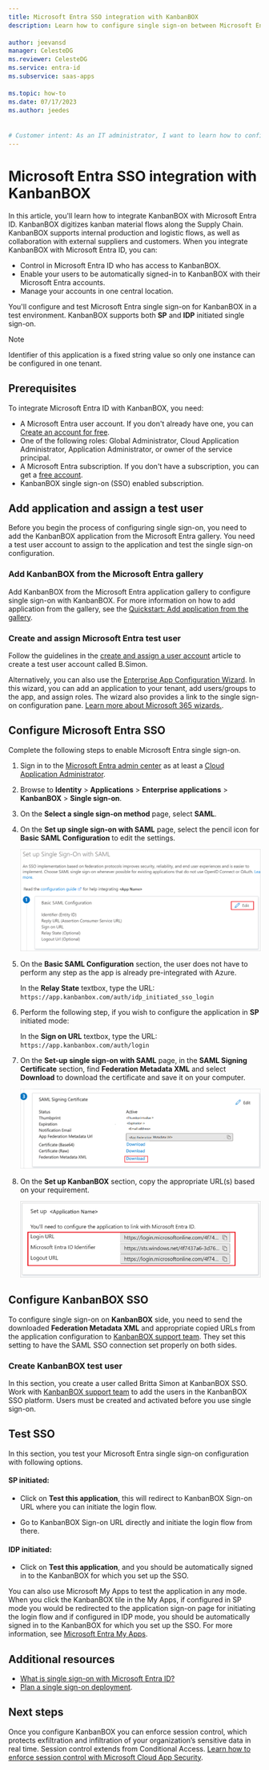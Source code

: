 ```yaml
---
title: Microsoft Entra SSO integration with KanbanBOX
description: Learn how to configure single sign-on between Microsoft Entra ID and KanbanBOX.

author: jeevansd
manager: CelesteDG
ms.reviewer: CelesteDG
ms.service: entra-id
ms.subservice: saas-apps

ms.topic: how-to
ms.date: 07/17/2023
ms.author: jeedes


# Customer intent: As an IT administrator, I want to learn how to configure single sign-on between Microsoft Entra ID and KanbanBOX so that I can control who has access to KanbanBOX, enable automatic sign-in with Microsoft Entra accounts, and manage my accounts in one central location.
---
```


# Microsoft Entra SSO integration with KanbanBOX

In this article, you'll learn how to integrate KanbanBOX with Microsoft Entra ID. KanbanBOX digitizes kanban material flows along the Supply Chain. KanbanBOX supports internal production and logistic flows, as well as collaboration with external suppliers and customers. When you integrate KanbanBOX with Microsoft Entra ID, you can:

* Control in Microsoft Entra ID who has access to KanbanBOX.
* Enable your users to be automatically signed-in to KanbanBOX with their Microsoft Entra accounts.
* Manage your accounts in one central location.

You'll configure and test Microsoft Entra single sign-on for KanbanBOX in a test environment. KanbanBOX supports both **SP** and **IDP** initiated single sign-on.

> [!NOTE]
> Identifier of this application is a fixed string value so only one instance can be configured in one tenant.

## Prerequisites

To integrate Microsoft Entra ID with KanbanBOX, you need:

* A Microsoft Entra user account. If you don't already have one, you can [Create an account for free](https://azure.microsoft.com/free/?WT.mc_id=A261C142F).
* One of the following roles: Global Administrator, Cloud Application Administrator, Application Administrator, or owner of the service principal.
* A Microsoft Entra subscription. If you don't have a subscription, you can get a [free account](https://azure.microsoft.com/free/).
* KanbanBOX single sign-on (SSO) enabled subscription.

## Add application and assign a test user

Before you begin the process of configuring single sign-on, you need to add the KanbanBOX application from the Microsoft Entra gallery. You need a test user account to assign to the application and test the single sign-on configuration.

<a name='add-kanbanbox-from-the-azure-ad-gallery'></a>

### Add KanbanBOX from the Microsoft Entra gallery

Add KanbanBOX from the Microsoft Entra application gallery to configure single sign-on with KanbanBOX. For more information on how to add application from the gallery, see the [Quickstart: Add application from the gallery](~/identity/enterprise-apps/add-application-portal.md).

<a name='create-and-assign-azure-ad-test-user'></a>

### Create and assign Microsoft Entra test user

Follow the guidelines in the [create and assign a user account](~/identity/enterprise-apps/add-application-portal-assign-users.md) article to create a test user account called B.Simon.

Alternatively, you can also use the [Enterprise App Configuration Wizard](https://portal.office.com/AdminPortal/home?Q=Docs#/azureadappintegration). In this wizard, you can add an application to your tenant, add users/groups to the app, and assign roles. The wizard also provides a link to the single sign-on configuration pane. [Learn more about Microsoft 365 wizards.](/microsoft-365/admin/misc/azure-ad-setup-guides). 

<a name='configure-azure-ad-sso'></a>

## Configure Microsoft Entra SSO

Complete the following steps to enable Microsoft Entra single sign-on.

1. Sign in to the [Microsoft Entra admin center](https://entra.microsoft.com) as at least a [Cloud Application Administrator](~/identity/role-based-access-control/permissions-reference.md#cloud-application-administrator).
1. Browse to **Identity** > **Applications** > **Enterprise applications** > **KanbanBOX** > **Single sign-on**.
1. On the **Select a single sign-on method** page, select **SAML**.
1. On the **Set up single sign-on with SAML** page, select the pencil icon for **Basic SAML Configuration** to edit the settings.

   ![Screenshot shows how to edit Basic SAML Configuration.](common/edit-urls.png "Basic Configuration")

1. On the **Basic SAML Configuration** section, the user does not have to perform any step as the app is already pre-integrated with Azure.

	In the **Relay State** textbox, type the URL:
	`https://app.kanbanbox.com/auth/idp_initiated_sso_login`

1. Perform the following step, if you wish to configure the application in **SP** initiated mode:

	In the **Sign on URL** textbox, type the URL:
	`https://app.kanbanbox.com/auth/login`

1. On the **Set-up single sign-on with SAML** page, in the **SAML Signing Certificate** section, find **Federation Metadata XML** and select **Download** to download the certificate and save it on your computer.

    ![Screenshot shows the Certificate download link.](common/metadataxml.png "Certificate")

1. On the **Set up KanbanBOX** section, copy the appropriate URL(s) based on your requirement.

	![Screenshot shows to copy configuration appropriate U R L.](common/copy-configuration-urls.png "Attributes")

## Configure KanbanBOX SSO

To configure single sign-on on **KanbanBOX** side, you need to send the downloaded **Federation Metadata XML** and appropriate copied URLs from the application configuration to [KanbanBOX support team](mailto:help@kanbanbox.com). They set this setting to have the SAML SSO connection set properly on both sides.

### Create KanbanBOX test user

In this section, you create a user called Britta Simon at KanbanBOX SSO. Work with [KanbanBOX support team](mailto:help@kanbanbox.com) to add the users in the KanbanBOX SSO platform. Users must be created and activated before you use single sign-on.

## Test SSO 

In this section, you test your Microsoft Entra single sign-on configuration with following options. 

#### SP initiated:

* Click on **Test this application**, this will redirect to KanbanBOX Sign-on URL where you can initiate the login flow.  

* Go to KanbanBOX Sign-on URL directly and initiate the login flow from there.

#### IDP initiated:

* Click on **Test this application**, and you should be automatically signed in to the KanbanBOX for which you set up the SSO. 

You can also use Microsoft My Apps to test the application in any mode. When you click the KanbanBOX tile in the My Apps, if configured in SP mode you would be redirected to the application sign-on page for initiating the login flow and if configured in IDP mode, you should be automatically signed in to the KanbanBOX for which you set up the SSO. For more information, see [Microsoft Entra My Apps](/azure/active-directory/manage-apps/end-user-experiences#azure-ad-my-apps).

## Additional resources

* [What is single sign-on with Microsoft Entra ID?](~/identity/enterprise-apps/what-is-single-sign-on.md)
* [Plan a single sign-on deployment](~/identity/enterprise-apps/plan-sso-deployment.md).

## Next steps

Once you configure KanbanBOX you can enforce session control, which protects exfiltration and infiltration of your organization’s sensitive data in real time. Session control extends from Conditional Access. [Learn how to enforce session control with Microsoft Cloud App Security](/cloud-app-security/proxy-deployment-aad).
